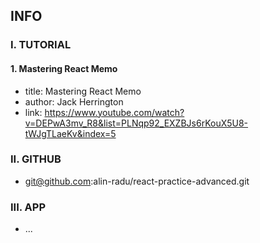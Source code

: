 ## INFO

### I. TUTORIAL

#### 1. Mastering React Memo

- title: Mastering React Memo
- author: Jack Herrington
- link: https://www.youtube.com/watch?v=DEPwA3mv_R8&list=PLNqp92_EXZBJs6rKouX5U8-tWJgTLaeKv&index=5

### II. GITHUB

- git@github.com:alin-radu/react-practice-advanced.git

### III. APP

- ...
